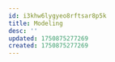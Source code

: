```yaml
---
id: i3khw6lygyeo8rftsar8p5k
title: Modeling
desc: ''
updated: 1750875277269
created: 1750875277269
---
```

